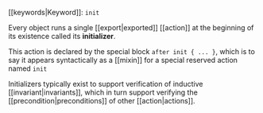 [[keywords|Keyword]]: `init`

Every object runs a single [[export|exported]] [[action]] at the beginning of its existence called its **initializer**.

This action is declared by the special block `after init { ... }`, which is to say it appears syntactically as a [[mixin]] for a special reserved action named `init`

Initializers typically exist to support verification of inductive [[invariant|invariants]], which in turn support verifying the [[precondition|preconditions]] of other [[action|actions]].
